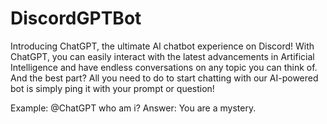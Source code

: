 # DiscordGPTBot

Introducing ChatGPT, the ultimate AI chatbot experience on Discord! With ChatGPT, you can easily interact with the latest advancements in Artificial Intelligence and have endless conversations on any topic you can think of. And the best part? All you need to do to start chatting with our AI-powered bot is simply ping it with your prompt or question!

Example: @ChatGPT who am i?
Answer: You are a mystery.
